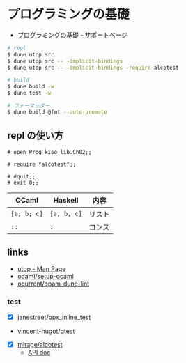 # プログラミングの基礎

- [プログラミングの基礎 - サポートページ](http://pllab.is.ocha.ac.jp/~asai/book/Top.html)

```bash
# repl
$ dune utop src
$ dune utop src -- -implicit-bindings
$ dune utop src -- -implicit-bindings -require alcotest

# build
$ dune build -w
$ dune test -w

# フォーマッター
$ dune build @fmt --auto-promote
```

## repl の使い方

```
# open Prog_kiso_lib.Ch02;;

# require "alcotest";;

# #quit;;
# exit 0;;
```


OCaml | Haskell | 内容
------|---------|-------
`[a; b; c]` | `[a, b, c]` | リスト
`::` | `:` | コンス

## links

- [utop - Man Page](https://www.mankier.com/1/utop)
- [ocaml/setup-ocaml](https://github.com/ocaml/setup-ocaml)
- [ocurrent/opam-dune-lint](https://github.com/ocurrent/opam-dune-lint)

### test

- [x] [janestreet/ppx_inline_test](https://github.com/janestreet/ppx_inline_test)
- [vincent-hugot/qtest](https://github.com/vincent-hugot/qtest)
- [x] [mirage/alcotest](https://github.com/mirage/alcotest)
  - [API doc](https://mirage.github.io/alcotest/alcotest/Alcotest/index.html)